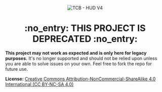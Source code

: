 <p align="center">
  <img src="https://www.thecodingbeast.com/img/products/hudv4.png" alt="TCB - HUD V4"/>
  <h1 align="center">:no_entry: THIS PROJECT IS DEPRECATED :no_entry:</h1>
</p>

**This project may not work as expected and is only here for legacy purposes.** It's no longer supported and should not be relied upon unless you are able to solve issues on your own. Feel free to fork the repo for future use.

**License:** [Creative Commons Attribution-NonCommercial-ShareAlike 4.0 International (CC BY-NC-SA 4.0)](http://creativecommons.org/licenses/by-nc-sa/4.0/)
